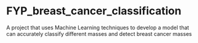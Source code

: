 # FYP_breast_cancer_classification
A project that uses Machine Learning techniques to develop a model that can accurately classify different masses and detect breast cancer masses
